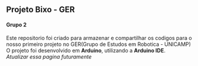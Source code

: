 ## Projeto Bixo - GER
#### Grupo 2
Este repositorio foi criado para armazenar e compartilhar os codigos para o nosso primeiro projeto no GER(Grupo de Estudos em Robotica - UNICAMP)  
O projeto foi desenvolvido em **Arduino**, utilizando a **Arduino IDE**.  
*_Atualizar essa pagina futuramente_*
